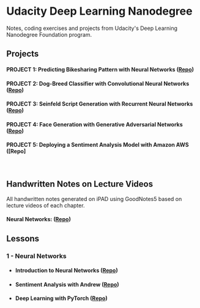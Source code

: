 # Udacity Deep Learning Nanodegree 
Notes, coding exercises and projects from Udacity's Deep Learning Nanodegree Foundation program.
<br>

## Projects

#### **PROJECT 1: Predicting Bikesharing Pattern with Neural Networks** ([Repo](https://github.com/jetsonai11/Udacity_Project-Bikesharing))
#### **PROJECT 2: Dog-Breed Classifier with Convolutional Neural Networks** ([Repo](https://github.com/jetsonai11/Udacity_Project-Dog-Breed-Classifier))
#### **PROJECT 3: Seinfeld Script Generation with Recurrent Neural Networks** ([Repo](https://github.com/jetsonai11/Udacity_Project-TV-Script-Generation))
#### **PROJECT 4: Face Generation with Generative Adversarial Networks** ([Repo](https://github.com/jetsonai11/Udacity_Project-Face-Generation))
#### **PROJECT 5: Deploying a Sentiment Analysis Model with Amazon AWS** ([Repo]
<br>

## Handwritten Notes on Lecture Videos
All handwritten notes generated on iPAD using GoodNotes5 based on lecture videos of each chapter.
#### **Neural Networks:** ([Repo](https://github.com/jetsonai11/Udacity_Deep_Learning_Nanodegree_2020/tree/master/Handwritten%20Lecture%20Notes/Neural%20Networks%20Lecture%20Notes))

## Lessons

### 1 - Neural Networks
* #### Introduction to Neural Networks ([Repo](https://github.com/jetsonai11/Udacity_Deep_Learning_Nanodegree_2020/tree/master/intro-neural-networks))
* #### Sentiment Analysis with Andrew ([Repo](https://github.com/jetsonai11/Udacity_Deep_Learning_Nanodegree_2020/tree/master/sentiment-analysis-network))
* #### Deep Learning with PyTorch ([Repo](https://github.com/jetsonai11/Udacity_Deep_Learning_Nanodegree_2020/tree/master/intro-to-pytorch))
